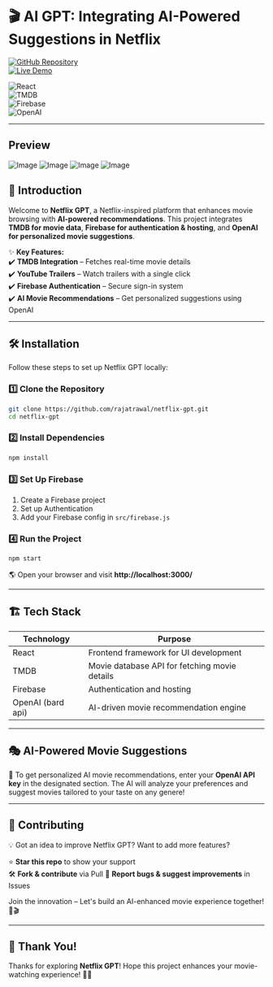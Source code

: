# 🎬 AI GPT: Integrating AI-Powered Suggestions in Netflix

[![GitHub Repository](https://img.shields.io/badge/GitHub%20Repo-Netflix%20GPT-green?style=for-the-badge&logo=github)](https://github.com/rajatrawal/netflix-gpt)  
[![Live Demo](https://img.shields.io/badge/Live-Demo-red?style=for-the-badge&logo=vercel)](https://netflixgpt-a347f.web.app/browse)  

![React](https://img.shields.io/badge/React-Frontend-blue?style=for-the-badge&logo=react)  
![TMDB](https://img.shields.io/badge/TMDB-Movie%20Data-blue?style=for-the-badge&logo=tmdb)  
![Firebase](https://img.shields.io/badge/Firebase-Authentication%20&%20Hosting-orange?style=for-the-badge&logo=firebase)  
![OpenAI](https://img.shields.io/badge/OpenAI-Movie%20Recommendation-black?style=for-the-badge&logo=openai)  

---
## Preview
![Image](https://github.com/user-attachments/assets/9ba4c60b-b6bd-4aa5-9bb0-d6561842cba8)
![Image](https://github.com/user-attachments/assets/d0dcf141-2fc3-4b59-9892-f2a617bb4e21)
![Image](https://github.com/user-attachments/assets/55bbae76-9f7c-4fcf-ad31-3c7a228f89b5)
![Image](https://github.com/user-attachments/assets/b6a2db5c-d0dd-4dc8-87d9-2a97a87df32c)


## 🚀 Introduction  

Welcome to **Netflix GPT**, a Netflix-inspired platform that enhances movie browsing with **AI-powered recommendations**. This project integrates **TMDB for movie data**, **Firebase for authentication & hosting**, and **OpenAI for personalized movie suggestions**.  

✨ **Key Features:**  
✔️ **TMDB Integration** – Fetches real-time movie details  
✔️ **YouTube Trailers** – Watch trailers with a single click  
✔️ **Firebase Authentication** – Secure sign-in system  
✔️ **AI Movie Recommendations** – Get personalized suggestions using OpenAI  

---

## 🛠 Installation

Follow these steps to set up Netflix GPT locally:  

### 1️⃣ Clone the Repository  

```sh
git clone https://github.com/rajatrawal/netflix-gpt.git
cd netflix-gpt
```

### 2️⃣ Install Dependencies  

```sh
npm install
```

### 3️⃣ Set Up Firebase  

1. Create a Firebase project  
2. Set up Authentication  
3. Add your Firebase config in `src/firebase.js`  

### 4️⃣ Run the Project  

```sh
npm start
```

🌎 Open your browser and visit **http://localhost:3000/**  

---

## 🏗️ Tech Stack  

| Technology  | Purpose  |
|-------------|----------|
| React       | Frontend framework for UI development  |
| TMDB        | Movie database API for fetching movie details  |
| Firebase    | Authentication and hosting  |
| OpenAI (bard api)    | AI-driven movie recommendation engine  |

---

## 🎭 AI-Powered Movie Suggestions  

🚀 To get personalized AI movie recommendations, enter your **OpenAI API key** in the designated section. The AI will analyze your preferences and suggest movies tailored to your taste on any genere!  

---

## 🤝 Contributing  

💡 Got an idea to improve Netflix GPT? Want to add more features?  

⭐ **Star this repo** to show your support  
🛠️ **Fork & contribute** via Pull 
🐛 **Report bugs & suggest improvements** in Issues  

Join the innovation – Let's build an AI-enhanced movie experience together! 🚀🎬  

---

## 🎉 Thank You!  

Thanks for exploring **Netflix GPT**! Hope this project enhances your movie-watching experience! 🍿✨  
